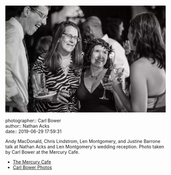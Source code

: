 ![Andy MacDonald, Chris Lindstrom, Len Montgomery, and Justine Barrone talk](assets/2019-06-29-set-3-the-reception-24.webp)

photographer:: Carl Bower  
author:: Nathan Acks  
date:: 2019-06-29 17:59:31

Andy MacDonald, Chris Lindstrom, Len Montgomery, and Justine Barrone talk at Nathan Acks and Len Montgomery's wedding reception. Photo taken by Carl Bower at the Mercury Cafe.

* [The Mercury Cafe](http://mercurycafe.com)
* [Carl Bower Photos](https://carlbowerphotos.com)

